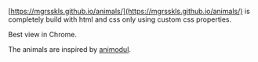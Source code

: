 [https://mgrsskls.github.io/animals/](https://mgrsskls.github.io/animals/) is completely build with html and css only using custom css properties.

Best view in Chrome.

The animals are inspired by [animodul](http://www.meikme.com/projects/animodul/).
